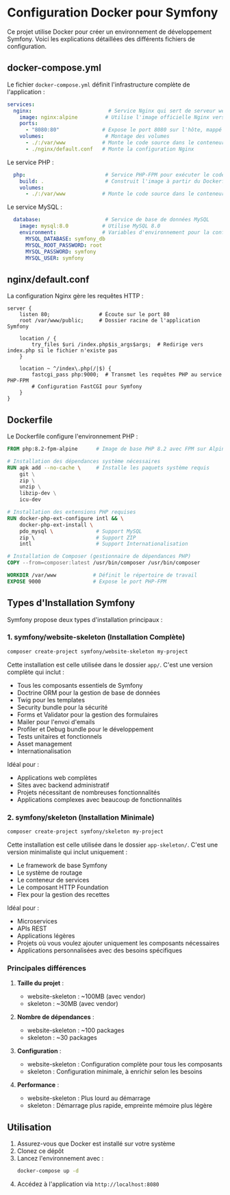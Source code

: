 # Configuration Docker pour Symfony

Ce projet utilise Docker pour créer un environnement de développement Symfony. Voici les explications détaillées des différents fichiers de configuration.

## docker-compose.yml

Le fichier `docker-compose.yml` définit l'infrastructure complète de l'application :

```yaml
services:
  nginx:                         # Service Nginx qui sert de serveur web
    image: nginx:alpine         # Utilise l'image officielle Nginx version Alpine (légère)
    ports:
      - "8080:80"              # Expose le port 8080 sur l'hôte, mappé au port 80 du conteneur
    volumes:                    # Montage des volumes
      - ./:/var/www            # Monte le code source dans le conteneur
      - ./nginx/default.conf   # Monte la configuration Nginx
```

Le service PHP :
```yaml
  php:                          # Service PHP-FPM pour exécuter le code PHP
    build: .                    # Construit l'image à partir du Dockerfile local
    volumes:
      - ./:/var/www            # Monte le code source dans le conteneur
```

Le service MySQL :
```yaml
  database:                     # Service de base de données MySQL
    image: mysql:8.0           # Utilise MySQL 8.0
    environment:               # Variables d'environnement pour la configuration
      MYSQL_DATABASE: symfony_db
      MYSQL_ROOT_PASSWORD: root
      MYSQL_PASSWORD: symfony
      MYSQL_USER: symfony
```

## nginx/default.conf

La configuration Nginx gère les requêtes HTTP :

```nginx
server {
    listen 80;                # Écoute sur le port 80
    root /var/www/public;     # Dossier racine de l'application Symfony

    location / {
        try_files $uri /index.php$is_args$args;  # Redirige vers index.php si le fichier n'existe pas
    }

    location ~ ^/index\.php(/|$) {
        fastcgi_pass php:9000;  # Transmet les requêtes PHP au service PHP-FPM
        # Configuration FastCGI pour Symfony
    }
}
```

## Dockerfile

Le Dockerfile configure l'environnement PHP :

```dockerfile
FROM php:8.2-fpm-alpine      # Image de base PHP 8.2 avec FPM sur Alpine Linux

# Installation des dépendances système nécessaires
RUN apk add --no-cache \     # Installe les paquets système requis
    git \
    zip \
    unzip \
    libzip-dev \
    icu-dev

# Installation des extensions PHP requises
RUN docker-php-ext-configure intl && \
    docker-php-ext-install \
    pdo_mysql \              # Support MySQL
    zip \                    # Support ZIP
    intl                     # Support Internationalisation

# Installation de Composer (gestionnaire de dépendances PHP)
COPY --from=composer:latest /usr/bin/composer /usr/bin/composer

WORKDIR /var/www            # Définit le répertoire de travail
EXPOSE 9000                 # Expose le port PHP-FPM
```

## Types d'Installation Symfony

Symfony propose deux types d'installation principaux :

### 1. symfony/website-skeleton (Installation Complète)

```bash
composer create-project symfony/website-skeleton my-project
```

Cette installation est celle utilisée dans le dossier `app/`. C'est une version complète qui inclut :
- Tous les composants essentiels de Symfony
- Doctrine ORM pour la gestion de base de données
- Twig pour les templates
- Security bundle pour la sécurité
- Forms et Validator pour la gestion des formulaires
- Mailer pour l'envoi d'emails
- Profiler et Debug bundle pour le développement
- Tests unitaires et fonctionnels
- Asset management
- Internationalisation

Idéal pour :
- Applications web complètes
- Sites avec backend administratif
- Projets nécessitant de nombreuses fonctionnalités
- Applications complexes avec beaucoup de fonctionnalités

### 2. symfony/skeleton (Installation Minimale)

```bash
composer create-project symfony/skeleton my-project
```

Cette installation est celle utilisée dans le dossier `app-skeleton/`. C'est une version minimaliste qui inclut uniquement :
- Le framework de base Symfony
- Le système de routage
- Le conteneur de services
- Le composant HTTP Foundation
- Flex pour la gestion des recettes

Idéal pour :
- Microservices
- APIs REST
- Applications légères
- Projets où vous voulez ajouter uniquement les composants nécessaires
- Applications personnalisées avec des besoins spécifiques

### Principales différences

1. **Taille du projet** :
   - website-skeleton : ~100MB (avec vendor)
   - skeleton : ~30MB (avec vendor)

2. **Nombre de dépendances** :
   - website-skeleton : ~100 packages
   - skeleton : ~30 packages

3. **Configuration** :
   - website-skeleton : Configuration complète pour tous les composants
   - skeleton : Configuration minimale, à enrichir selon les besoins

4. **Performance** :
   - website-skeleton : Plus lourd au démarrage
   - skeleton : Démarrage plus rapide, empreinte mémoire plus légère

## Utilisation

1. Assurez-vous que Docker est installé sur votre système
2. Clonez ce dépôt
3. Lancez l'environnement avec :
   ```bash
   docker-compose up -d
   ```
4. Accédez à l'application via `http://localhost:8080` 